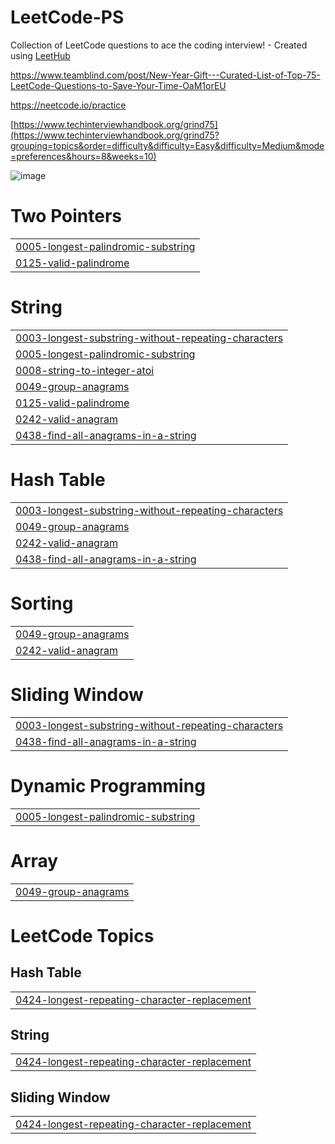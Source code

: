 # LeetCode-PS
Collection of LeetCode questions to ace the coding interview! - Created using [LeetHub](https://github.com/QasimWani/LeetHub)

https://www.teamblind.com/post/New-Year-Gift---Curated-List-of-Top-75-LeetCode-Questions-to-Save-Your-Time-OaM1orEU

https://neetcode.io/practice

[https://www.techinterviewhandbook.org/grind75](https://www.techinterviewhandbook.org/grind75?grouping=topics&order=difficulty&difficulty=Easy&difficulty=Medium&mode=preferences&hours=8&weeks=10)


![image](https://github.com/steam6879/Leethub/assets/24868796/b186ddf5-8939-495d-a8e3-2b1d231ad700)


# Two Pointers
|  |
| ------- |
| [0005-longest-palindromic-substring](https://github.com/steam6879/Leethub/tree/master/0005-longest-palindromic-substring) |
| [0125-valid-palindrome](https://github.com/steam6879/Leethub/tree/master/0125-valid-palindrome) |
# String
|  |
| ------- |
| [0003-longest-substring-without-repeating-characters](https://github.com/steam6879/Leethub/tree/master/0003-longest-substring-without-repeating-characters) |
| [0005-longest-palindromic-substring](https://github.com/steam6879/Leethub/tree/master/0005-longest-palindromic-substring) |
| [0008-string-to-integer-atoi](https://github.com/steam6879/Leethub/tree/master/0008-string-to-integer-atoi) |
| [0049-group-anagrams](https://github.com/steam6879/Leethub/tree/master/0049-group-anagrams) |
| [0125-valid-palindrome](https://github.com/steam6879/Leethub/tree/master/0125-valid-palindrome) |
| [0242-valid-anagram](https://github.com/steam6879/Leethub/tree/master/0242-valid-anagram) |
| [0438-find-all-anagrams-in-a-string](https://github.com/steam6879/Leethub/tree/master/0438-find-all-anagrams-in-a-string) |
# Hash Table
|  |
| ------- |
| [0003-longest-substring-without-repeating-characters](https://github.com/steam6879/Leethub/tree/master/0003-longest-substring-without-repeating-characters) |
| [0049-group-anagrams](https://github.com/steam6879/Leethub/tree/master/0049-group-anagrams) |
| [0242-valid-anagram](https://github.com/steam6879/Leethub/tree/master/0242-valid-anagram) |
| [0438-find-all-anagrams-in-a-string](https://github.com/steam6879/Leethub/tree/master/0438-find-all-anagrams-in-a-string) |
# Sorting
|  |
| ------- |
| [0049-group-anagrams](https://github.com/steam6879/Leethub/tree/master/0049-group-anagrams) |
| [0242-valid-anagram](https://github.com/steam6879/Leethub/tree/master/0242-valid-anagram) |
# Sliding Window
|  |
| ------- |
| [0003-longest-substring-without-repeating-characters](https://github.com/steam6879/Leethub/tree/master/0003-longest-substring-without-repeating-characters) |
| [0438-find-all-anagrams-in-a-string](https://github.com/steam6879/Leethub/tree/master/0438-find-all-anagrams-in-a-string) |
# Dynamic Programming
|  |
| ------- |
| [0005-longest-palindromic-substring](https://github.com/steam6879/Leethub/tree/master/0005-longest-palindromic-substring) |
# Array
|  |
| ------- |
| [0049-group-anagrams](https://github.com/steam6879/Leethub/tree/master/0049-group-anagrams) |
<!---LeetCode Topics Start-->
# LeetCode Topics
## Hash Table
|  |
| ------- |
| [0424-longest-repeating-character-replacement](https://github.com/steam6879/Leethub/tree/master/0424-longest-repeating-character-replacement) |
## String
|  |
| ------- |
| [0424-longest-repeating-character-replacement](https://github.com/steam6879/Leethub/tree/master/0424-longest-repeating-character-replacement) |
## Sliding Window
|  |
| ------- |
| [0424-longest-repeating-character-replacement](https://github.com/steam6879/Leethub/tree/master/0424-longest-repeating-character-replacement) |
<!---LeetCode Topics End-->